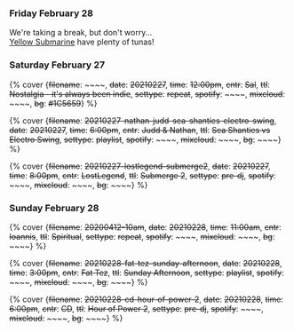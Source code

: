 ### Friday February 28

We're taking a break, but don't worry... <br/>
<a href="http://yellow-submarine.online/"
class="altlink">Yellow Submarine</a> have plenty of tunas!

### Saturday February 27

{% cover {~~filename~~: ~~~~, ~~date~~: ~~20210227~~, ~~time~~: ~~12:00pm~~, ~~cntr~~: ~~Sal~~, ~~ttl~~: ~~Nostalgia - it's always been indie~~, ~~settype~~: ~~repeat~~, ~~spotify~~: ~~~~, ~~mixcloud~~: ~~~~, ~~bg~~: ~~#1C5659~~} %}

{% cover {~~filename~~: ~~20210227-nathan-judd-sea-shanties-electro-swing~~, ~~date~~: ~~20210227~~, ~~time~~: ~~6:00pm~~, ~~cntr~~: ~~Judd & Nathan~~, ~~ttl~~: ~~Sea Shanties vs Electro Swing~~, ~~settype~~: ~~playlist~~, ~~spotify~~: ~~~~, ~~mixcloud~~: ~~~~, ~~bg~~: ~~~~} %}

{% cover {~~filename~~: ~~20210227-lostlegend-submerge2~~, ~~date~~: ~~20210227~~, ~~time~~: ~~8:00pm~~, ~~cntr~~: ~~LostLegend~~, ~~ttl~~: ~~Submerge 2~~, ~~settype~~: ~~pre-dj~~, ~~spotify~~: ~~~~, ~~mixcloud~~: ~~~~, ~~bg~~: ~~~~} %}


### Sunday February 28

{% cover {~~filename~~: ~~20200412-10am~~, ~~date~~: ~~20210228~~, ~~time~~: ~~11:00am~~, ~~cntr~~: ~~Ioannis~~, ~~ttl~~: ~~Spiritual~~, ~~settype~~: ~~repeat~~, ~~spotify~~: ~~~~, ~~mixcloud~~: ~~~~, ~~bg~~: ~~~~} %}

{% cover {~~filename~~: ~~20210228-fat-tez-sunday-afternoon~~, ~~date~~: ~~20210228~~, ~~time~~: ~~3:00pm~~, ~~cntr~~: ~~Fat Tez~~, ~~ttl~~: ~~Sunday Afternoon~~, ~~settype~~: ~~playlist~~, ~~spotify~~: ~~~~, ~~mixcloud~~: ~~~~, ~~bg~~: ~~~~} %}

{% cover {~~filename~~: ~~20210228-cd-hour-of-power-2~~, ~~date~~: ~~20210228~~, ~~time~~: ~~6:00pm~~, ~~cntr~~: ~~CD~~, ~~ttl~~: ~~Hour of Power 2~~, ~~settype~~: ~~pre-dj~~, ~~spotify~~: ~~~~, ~~mixcloud~~: ~~~~, ~~bg~~: ~~~~} %}


<!-- ### See you at the weekend &#128513; -->
